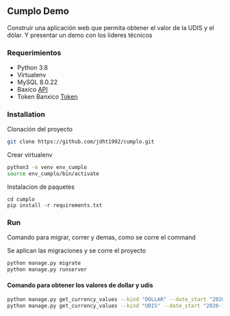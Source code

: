 ## Cumplo Demo
Construir una aplicación web que permita obtener el valor de la UDIS y el dólar. Y presentar un demo con los lideres técnicos

### Requerimientos
 - Python 3.8
 - Virtualenv
 - MySQL 8.0.22
 - Baxico [API](https://www.banxico.org.mx/SieAPIRest/service/v1/doc/consultaDatosSerieRango)  
 - Token Banxico [Token](https://www.banxico.org.mx/SieAPIRest/service/v1/;jsessionid=5fa4f900baccc38cd60cb4f38981)
 

### Installation

Clonación del proyecto
```sh
git clone https://github.com/jdht1992/cumplo.git
```

Crear virtualenv
```sh
python3 -m venv env_cumplo
source env_cumplo/bin/activate
```
Instalacion de paquetes
```
cd cumplo
pip install -r requirements.txt
```

### Run 
Comando para migrar, correr y demas, como se corre el command

Se aplican las migraciones y se corre el proyecto
```sh
python manage.py migrate
python manage.py runserver
```

#### Comando para obtener los valores de dollar y udis
```sh
python manage.py get_currency_values --kind "DOLLAR" --date_start "2020-11-01" --date_end "2020-11-16"
python manage.py get_currency_values --kind "UDIS" --date_start "2020-11-01" --date_end "2020-11-16"

```